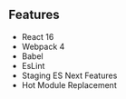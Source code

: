 ## Features

* React 16
* Webpack 4
* Babel
* EsLint
* Staging ES Next Features
* Hot Module Replacement
